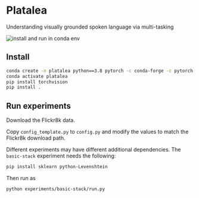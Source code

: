 # Platalea
Understanding visually grounded spoken language via multi-tasking

![install and run in conda env](https://github.com/egpbos/platalea/workflows/install%20and%20run%20in%20conda%20env/badge.svg?branch=master)

## Install

```sh
conda create -n platalea python==3.8 pytorch -c conda-forge -c pytorch
conda activate platalea
pip install torchvision
pip install .
```

## Run experiments

Download the Flickr8k data.

Copy `config_template.py` to `config.py` and modify the values to match the Flickr8k download path.

Different experiments may have different additional dependencies.
The `basic-stack` experiment needs the following:

```sh
pip install sklearn python-Levenshtein
```

Then run as

```sh
python experiments/basic-stack/run.py
```
